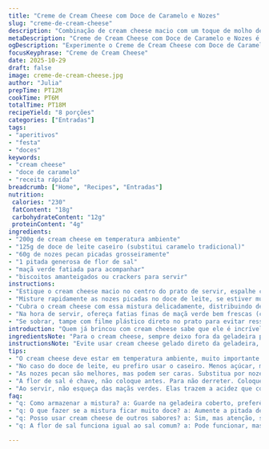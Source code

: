 ```yaml
---
title: "Creme de Cream Cheese com Doce de Caramelo e Nozes"
slug: "creme-de-cream-cheese"
description: "Combinação de cream cheese macio com um toque de molho de caramelo e nozes pecan, finalizado com uma pitada de flor de sal. Fácil de preparar, rápido e versátil. Serve como entrada elegante com frutas, biscoitos ou torradas crocantes. A doçura do caramelo e a crocância das nozes dão contraste, enquanto o sal realça os sabores."
metaDescription: "Creme de Cream Cheese com Doce de Caramelo e Nozes é uma combinação irresistível de sabores e texturas, perfeito para impressionar quem ama."
ogDescription: "Experimente o Creme de Cream Cheese com Doce de Caramelo e Nozes; uma entrada que mescla cremosidade e crocância em cada garfada."
focusKeyphrase: "Creme de Cream Cheese"
date: 2025-10-29
draft: false
image: creme-de-cream-cheese.jpg
author: "Julia"
prepTime: PT12M
cookTime: PT6M
totalTime: PT18M
recipeYield: "8 porções"
categories: ["Entradas"]
tags:
- "aperitivos"
- "festa"
- "doces"
keywords:
- "cream cheese"
- "doce de caramelo"
- "receita rápida"
breadcrumb: ["Home", "Recipes", "Entradas"]
nutrition: 
 calories: "230"
 fatContent: "18g"
 carbohydrateContent: "12g"
 proteinContent: "4g"
ingredients:
- "200g de cream cheese em temperatura ambiente"
- "125g de doce de leite caseiro (substitui caramelo tradicional)"
- "60g de nozes pecan picadas grosseiramente"
- "1 pitada generosa de flor de sal"
- "maçã verde fatiada para acompanhar"
- "biscoitos amanteigados ou crackers para servir"
instructions:
- "Estique o cream cheese macio no centro do prato de servir, espalhe com uma espátula formando uma camada uniforme, mas com altura sem achatar demais. Você quer uma base cremosa que vai equilibrar o doce do doce de leite."
- "Misture rapidamente as nozes picadas no doce de leite, se estiver muito grosso, aqueça rápido no micro-ondas por 20 segundos só para amolecer - atenção para não derreter demais, o ponto ideal é que escorra devagar."
- "Cubra o cream cheese com essa mistura delicadamente, distribuindo de maneira rústica para criar camadas visuais. Pequenos picos no doce criam textura. Finalize com a pitada da flor de sal espalhada por cima. Essencial para cortar a doçura."
- "Na hora de servir, ofereça fatias finas de maçã verde bem frescas (considero o melhor acompanhamento, pois traz acidez e crocância que equilibram. Biscoitos amanteigados ou crackers crocantes também vão bem, escolha os que não sejam doces, para não entrar em competição."
- "Se sobrar, tampe com filme plástico direto no prato para evitar ressecamento e guarde na geladeira, prefiro consumir em até 24 horas. Também já fiz versões trocando nozes pecan por amêndoas torradas, change sutil que traz aroma diferente."
introduction: "Quem já brincou com cream cheese sabe que ele é incrível para começar bases de molhos ou dips, mas é no toque certo que a mágica acontece. Sempre achei que a combinação com caramelo tradicional podia ficar doce demais, aí resolvi substituir por doce de leite caseiro, menos açucarado e com mais textura. Nozes pecan traz essa crocância que quebra a cremosidade e oferecendo contraste. A pitada da flor de sal? Nunca subestime o poder dela - é o equilíbrio que faz a diferença no paladar e doçura. Simples, rápido, ideal para quando quer impressionar sem esquentar o fogão."
ingredientsNote: "Para o cream cheese, sempre deixo fora da geladeira por pelo menos 1 hora antes de usar, senão nunca espalha direito, fica resistente e perde o charme desse dip. O doce de leite você encontra pronto em supermercados bons, mas nada bate o caseiro, feito com creme de leite e açúcar. Pecans são bem caros, pode substituir por nozes comuns ou amêndoas grossamente picadas e levemente tostadas. A flor de sal é chave; sal comum até funciona, mas não dá o mesmo impacto."
instructionsNote: "Evite usar cream cheese gelado direto da geladeira, você não vai conseguir espalhar na forma ideal. O doce de leite deve ficar em temperatura ambiente; se muito duro, aqueça só para facilitar a distribuição. Ao montar, faça camadas rústicas, não precisa ser certinho. A flor de sal espalhada só no final para não derreter ou amolecer o doce. Guarde na geladeira coberto até o momento de consumir. Se for preparar com antecedência, prefiro fazer tudo no mesmo dia para manter frescor e textura ótimos."
tips:
- "O cream cheese deve estar em temperatura ambiente, muito importante. Se estiver gelado, não espalha bem. Coloque fora da geladeira pelo menos uma hora. Isso muda tudo. Quando fica cremoso, espalha fácil, forma a base perfeita para o doce."
- "No caso do doce de leite, eu prefiro usar o caseiro. Menos açúcar, mais textura. Aqueça um pouco se estiver muito grosso, 20 segundos no microondas de leve. Evite derreter demais. Quer que ele escorra, mas com uma consistência que ainda mantém as nozes."
- "As nozes pecan são melhores, mas podem ser caras. Substitua por nozes comuns ou amêndoas. Apenas toste um pouco antes. Tostadas têm aroma incrível. Estão crocantes e também ajudam na textura do creme que está macio. Jogo de texturas é tudo."
- "A flor de sal é chave, não coloque antes. Para não derreter. Coloque só no final. A dosagem, uma pitada generosa. Isso é o que ajuda a balancear todo o doce. Sem essa finalização, fica muito enjoativo. A diferença é notável. Não subestime."
- "Ao servir, não esqueça das maçãs verdes. Elas trazem a acidez que corta a doçura e traz frescor. Pode ser com biscoitos amanteigados, desde que sejam sem açúcar. Isso mantém a competição sob controle. A combinação é necessária e leve."
faq:
- "q: Como armazenar a mistura? a: Guarde na geladeira coberto, preferência para consumo em até 24 horas. Se tiver sobras, não deixe muito tempo. Se for fazer com antecedência, melhor preparar no mesmo dia para frescor excelente."
- "q: O que fazer se a mistura ficar muito doce? a: Aumente a pitada de sal. Isso ajuda a equilibrar bastante a doçura. Também pode adicionar um pouco mais de nozes crocantes. Elas trazem um toque amargo que contrasta bem."
- "q: Posso usar cream cheese de outros sabores? a: Sim, mas atenção, sabores fortes podem alterar a receita. O ideal é usar natural. Se tiver de outros sabores, teste pequenas quantidades primeiro, não é garantia que vai dar certo."
- "q: A flor de sal funciona igual ao sal comum? a: Pode funcionar, mas a flor de sal tem um impacto diferente. O sal comum não traz a mesma complexidade ao paladar. O ideal é mesmo manter a flor de sal para o melhor resultado, sem comparações."

---
```

